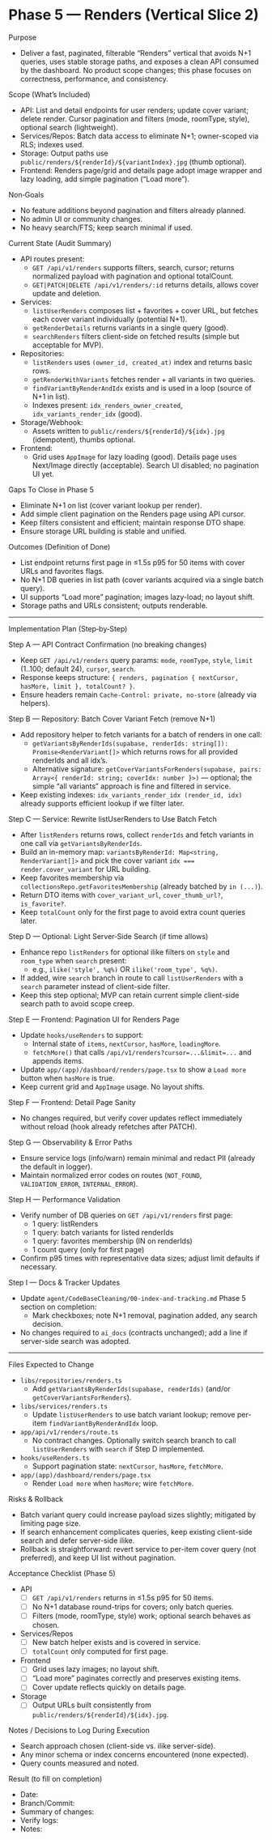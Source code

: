 # Phase 5 — Renders (Vertical Slice 2)

Purpose
- Deliver a fast, paginated, filterable “Renders” vertical that avoids N+1 queries, uses stable storage paths, and exposes a clean API consumed by the dashboard. No product scope changes; this phase focuses on correctness, performance, and consistency.

Scope (What’s Included)
- API: List and detail endpoints for user renders; update cover variant; delete render. Cursor pagination and filters (mode, roomType, style), optional search (lightweight).
- Services/Repos: Batch data access to eliminate N+1; owner-scoped via RLS; indexes used.
- Storage: Output paths use `public/renders/${renderId}/${variantIndex}.jpg` (thumb optional).
- Frontend: Renders page/grid and details page adopt image wrapper and lazy loading, add simple pagination (“Load more”).

Non‑Goals
- No feature additions beyond pagination and filters already planned.
- No admin UI or community changes.
- No heavy search/FTS; keep search minimal if used.

Current State (Audit Summary)
- API routes present:
  - `GET /api/v1/renders` supports filters, search, cursor; returns normalized payload with pagination and optional totalCount.
  - `GET|PATCH|DELETE /api/v1/renders/:id` returns details, allows cover update and deletion.
- Services:
  - `listUserRenders` composes list + favorites + cover URL, but fetches each cover variant individually (potential N+1).
  - `getRenderDetails` returns variants in a single query (good).
  - `searchRenders` filters client-side on fetched results (simple but acceptable for MVP).
- Repositories:
  - `listRenders` uses `(owner_id, created_at)` index and returns basic rows.
  - `getRenderWithVariants` fetches render + all variants in two queries.
  - `findVariantByRenderAndIdx` exists and is used in a loop (source of N+1 in list).
  - Indexes present: `idx_renders_owner_created`, `idx_variants_render_idx` (good).
- Storage/Webhook:
  - Assets written to `public/renders/${renderId}/${idx}.jpg` (idempotent), thumbs optional.
- Frontend:
  - Grid uses `AppImage` for lazy loading (good). Details page uses Next/Image directly (acceptable). Search UI disabled; no pagination UI yet.

Gaps To Close in Phase 5
- Eliminate N+1 on list (cover variant lookup per render).
- Add simple client pagination on the Renders page using API cursor.
- Keep filters consistent and efficient; maintain response DTO shape.
- Ensure storage URL building is stable and unified.

Outcomes (Definition of Done)
- List endpoint returns first page in ≤1.5s p95 for 50 items with cover URLs and favorites flags.
- No N+1 DB queries in list path (cover variants acquired via a single batch query).
- UI supports “Load more” pagination; images lazy-load; no layout shift.
- Storage paths and URLs consistent; outputs renderable.

---

Implementation Plan (Step‑by‑Step)

Step A — API Contract Confirmation (no breaking changes)
- Keep `GET /api/v1/renders` query params: `mode`, `roomType`, `style`, `limit` (1..100; default 24), `cursor`, `search`.
- Response keeps structure: `{ renders, pagination { nextCursor, hasMore, limit }, totalCount? }`.
- Ensure headers remain `Cache-Control: private, no-store` (already via helpers).

Step B — Repository: Batch Cover Variant Fetch (remove N+1)
- Add repository helper to fetch variants for a batch of renders in one call:
  - `getVariantsByRenderIds(supabase, renderIds: string[]): Promise<RenderVariant[]>` which returns rows for all provided renderIds and all idx’s.
  - Alternative signature: `getCoverVariantsForRenders(supabase, pairs: Array<{ renderId: string; coverIdx: number }>)` — optional; the simple “all variants” approach is fine and filtered in service.
- Keep existing indexes: `idx_variants_render_idx (render_id, idx)` already supports efficient lookup if we filter later.

Step C — Service: Rewrite listUserRenders to Use Batch Fetch
- After `listRenders` returns rows, collect `renderIds` and fetch variants in one call via `getVariantsByRenderIds`.
- Build an in-memory map: `variantsByRenderId: Map<string, RenderVariant[]>` and pick the cover variant `idx === render.cover_variant` for URL building.
- Keep favorites membership via `collectionsRepo.getFavoritesMembership` (already batched by `in (...)`).
- Return DTO items with `cover_variant_url`, `cover_thumb_url?`, `is_favorite?`.
- Keep `totalCount` only for the first page to avoid extra count queries later.

Step D — Optional: Light Server‑Side Search (if time allows)
- Enhance repo `listRenders` for optional ilike filters on `style` and `room_type` when `search` present:
  - e.g., `ilike('style', %q%)` OR `ilike('room_type', %q%)`.
- If added, wire `search` branch in route to call `listUserRenders` with a `search` parameter instead of client-side filter.
- Keep this step optional; MVP can retain current simple client-side search path to avoid scope creep.

Step E — Frontend: Pagination UI for Renders Page
- Update `hooks/useRenders` to support:
  - Internal state of `items`, `nextCursor`, `hasMore`, `loadingMore`.
  - `fetchMore()` that calls `/api/v1/renders?cursor=...&limit=...` and appends items.
- Update `app/(app)/dashboard/renders/page.tsx` to show a `Load more` button when `hasMore` is true.
- Keep current grid and `AppImage` usage. No layout shifts.

Step F — Frontend: Detail Page Sanity
- No changes required, but verify cover updates reflect immediately without reload (hook already refetches after PATCH).

Step G — Observability & Error Paths
- Ensure service logs (info/warn) remain minimal and redact PII (already the default in logger).
- Maintain normalized error codes on routes (`NOT_FOUND`, `VALIDATION_ERROR`, `INTERNAL_ERROR`).

Step H — Performance Validation
- Verify number of DB queries on `GET /api/v1/renders` first page:
  - 1 query: listRenders
  - 1 query: batch variants for listed renderIds
  - 1 query: favorites membership (IN on renderIds)
  - 1 count query (only for first page)
- Confirm p95 times with representative data sizes; adjust limit defaults if necessary.

Step I — Docs & Tracker Updates
- Update `agent/CodeBaseCleaning/00-index-and-tracking.md` Phase 5 section on completion:
  - Mark checkboxes; note N+1 removal, pagination added, any search decision.
- No changes required to `ai_docs` (contracts unchanged); add a line if server-side search was adopted.

---

Files Expected to Change
- `libs/repositories/renders.ts`
  - Add `getVariantsByRenderIds(supabase, renderIds)` (and/or `getCoverVariantsForRenders`).
- `libs/services/renders.ts`
  - Update `listUserRenders` to use batch variant lookup; remove per-item `findVariantByRenderAndIdx` loop.
- `app/api/v1/renders/route.ts`
  - No contract changes. Optionally switch search branch to call `listUserRenders` with `search` if Step D implemented.
- `hooks/useRenders.ts`
  - Support pagination state: `nextCursor`, `hasMore`, `fetchMore`.
- `app/(app)/dashboard/renders/page.tsx`
  - Render `Load more` when `hasMore`; wire `fetchMore`.

Risks & Rollback
- Batch variant query could increase payload sizes slightly; mitigated by limiting page size.
- If search enhancement complicates queries, keep existing client-side search and defer server-side ilike.
- Rollback is straightforward: revert service to per-item cover query (not preferred), and keep UI list without pagination.

Acceptance Checklist (Phase 5)
- API
  - [ ] `GET /api/v1/renders` returns in ≤1.5s p95 for 50 items.
  - [ ] No N+1 database round-trips for covers; only batch queries.
  - [ ] Filters (mode, roomType, style) work; optional search behaves as chosen.
- Services/Repos
  - [ ] New batch helper exists and is covered in service.
  - [ ] `totalCount` only computed for first page.
- Frontend
  - [ ] Grid uses lazy images; no layout shift.
  - [ ] “Load more” paginates correctly and preserves existing items.
  - [ ] Cover update reflects quickly on details page.
- Storage
  - [ ] Output URLs built consistently from `public/renders/${renderId}/${idx}.jpg`.

Notes / Decisions to Log During Execution
- Search approach chosen (client-side vs. ilike server-side).
- Any minor schema or index concerns encountered (none expected).
- Query counts measured and noted.

Result (to fill on completion)
- Date:
- Branch/Commit:
- Summary of changes:
- Verify logs:
- Notes:

